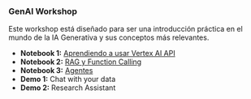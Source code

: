 ### GenAI Workshop

Este workshop está diseñado para ser una introducción práctica en el mundo de la IA Generativa y sus conceptos más relevantes.

- **Notebook 1:** [Aprendiendo a usar Vertex AI API](https://colab.research.google.com/drive/1TNt_2v8QNH2YCI7eikSPZsDMqGIfrx4Z?usp=sharing)
- **Notebook 2:** [RAG y Function Calling](https://colab.research.google.com/drive/121C-59wF0Xs2Efsq7jORyMn1BYiaVHyr?usp=sharing)
- **Notebook 3:** [Agentes](https://colab.research.google.com/drive/1ZCF0NvDBgCbaIXqkEMI5G88ORukgP2PY?usp=sharing)
- **Demo 1:** Chat with your data
- **Demo 2:** Research Assistant
